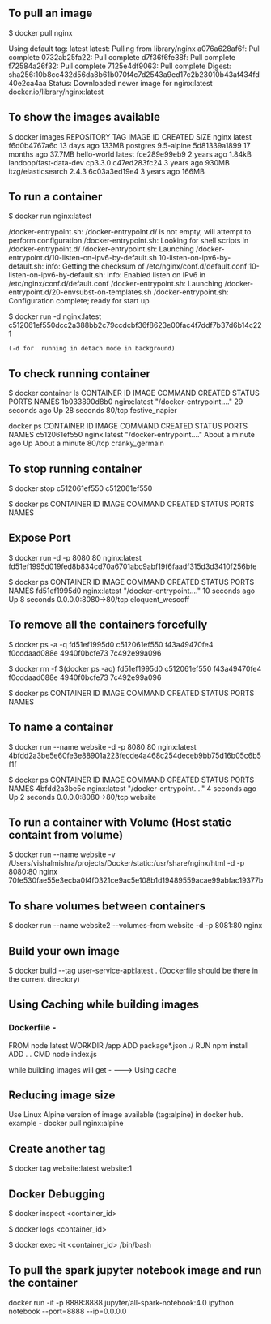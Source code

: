 ## To pull an image

$ docker pull nginx

Using default tag: latest
latest: Pulling from library/nginx
a076a628af6f: Pull complete 
0732ab25fa22: Pull complete 
d7f36f6fe38f: Pull complete 
f72584a26f32: Pull complete 
7125e4df9063: Pull complete 
Digest: sha256:10b8cc432d56da8b61b070f4c7d2543a9ed17c2b23010b43af434fd40e2ca4aa
Status: Downloaded newer image for nginx:latest
docker.io/library/nginx:latest

## To show the images available

$ docker images
REPOSITORY              TAG                 IMAGE ID            CREATED             SIZE
nginx                   latest              f6d0b4767a6c        13 days ago         133MB
postgres                9.5-alpine          5d81339a1899        17 months ago       37.7MB
hello-world             latest              fce289e99eb9        2 years ago         1.84kB
landoop/fast-data-dev   cp3.3.0             c47ed283fc24        3 years ago         930MB
itzg/elasticsearch      2.4.3               6c03a3ed19e4        3 years ago         166MB

## To run a container

$ docker run nginx:latest

/docker-entrypoint.sh: /docker-entrypoint.d/ is not empty, will attempt to perform configuration
/docker-entrypoint.sh: Looking for shell scripts in /docker-entrypoint.d/
/docker-entrypoint.sh: Launching /docker-entrypoint.d/10-listen-on-ipv6-by-default.sh
10-listen-on-ipv6-by-default.sh: info: Getting the checksum of /etc/nginx/conf.d/default.conf
10-listen-on-ipv6-by-default.sh: info: Enabled listen on IPv6 in /etc/nginx/conf.d/default.conf
/docker-entrypoint.sh: Launching /docker-entrypoint.d/20-envsubst-on-templates.sh
/docker-entrypoint.sh: Configuration complete; ready for start up

$ docker run -d nginx:latest
c512061ef550dcc2a388bb2c79ccdcbf36f8623e00fac4f7ddf7b37d6b14c221

    (-d for  running in detach mode in background) 

## To check running container

$ docker container ls
CONTAINER ID        IMAGE               COMMAND                  CREATED             STATUS              PORTS               NAMES
1b033890d8b0        nginx:latest        "/docker-entrypoint.…"   29 seconds ago      Up 28 seconds       80/tcp              festive_napier

docker ps
CONTAINER ID        IMAGE               COMMAND                  CREATED              STATUS              PORTS               NAMES
c512061ef550        nginx:latest        "/docker-entrypoint.…"   About a minute ago   Up About a minute   80/tcp              cranky_germain

## To stop running container
$ docker stop c512061ef550
c512061ef550

$ docker ps
CONTAINER ID        IMAGE               COMMAND             CREATED             STATUS              PORTS               NAMES

## Expose Port
$ docker run -d -p 8080:80 nginx:latest
fd51ef1995d019fed8b834cd70a6701abc9abf19f6faadf315d3d3410f256bfe

$ docker ps
CONTAINER ID        IMAGE               COMMAND                  CREATED             STATUS              PORTS                  NAMES
fd51ef1995d0        nginx:latest        "/docker-entrypoint.…"   10 seconds ago      Up 8 seconds        0.0.0.0:8080->80/tcp   eloquent_wescoff

## To remove all the containers forcefully

$ docker ps -a -q
fd51ef1995d0
c512061ef550
f43a49470fe4
f0cddaad088e
4940f0bcfe73
7c492e99a096

$ docker rm -f $(docker ps -aq)
fd51ef1995d0
c512061ef550
f43a49470fe4
f0cddaad088e
4940f0bcfe73
7c492e99a096

$ docker ps
CONTAINER ID        IMAGE               COMMAND             CREATED             STATUS              PORTS               NAMES

## To name a container

$ docker run --name website -d -p 8080:80 nginx:latest
4bfdd2a3be5e60fe3e88901a223fecde4a468c254deceb9bb75d16b05c6b5f1f

$ docker ps
CONTAINER ID        IMAGE               COMMAND                  CREATED             STATUS              PORTS                  NAMES
4bfdd2a3be5e        nginx:latest        "/docker-entrypoint.…"   4 seconds ago       Up 2 seconds        0.0.0.0:8080->80/tcp   website

## To run a container with Volume (Host static containt from volume)

$ docker run --name website -v /Users/vishalmishra/projects/Docker/static:/usr/share/nginx/html -d -p 8080:80 nginx
70fe530fae55e3ecba0f4f0321ce9ac5e108b1d19489559acae99abfac19377b


## To share volumes between containers
$ docker run --name website2 --volumes-from website -d -p 8081:80 nginx

## Build your own image
$ docker build --tag user-service-api:latest .
(Dockerfile should be there in the current directory)

## Using Caching while building images
### Dockerfile -
FROM node:latest
WORKDIR /app
ADD package*.json ./
RUN npm install
ADD . .
CMD node index.js

while building images will get -
---> Using cache

## Reducing image size
Use Linux Alpine version of image available (tag:alpine) in docker hub.
example - docker pull nginx:alpine

## Create another tag
$ docker tag website:latest website:1

## Docker Debugging
$ docker inspect <container_id>

$ docker logs <container_id>

$ docker exec -it <container_id> /bin/bash


## To pull the spark jupyter notebook image and run the container

docker run -it -p 8888:8888 jupyter/all-spark-notebook:4.0 ipython notebook --port=8888 --ip=0.0.0.0
